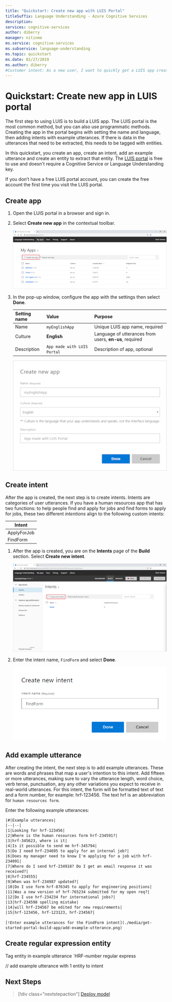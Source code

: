 ```yaml
---
title: "Quickstart: Create new app with LUIS Portal" 
titleSuffix: Language Understanding - Azure Cognitive Services
description:  
services: cognitive-services
author: diberry
manager: nitinme
ms.service: cognitive-services
ms.subservice: language-understanding
ms.topic: quickstart
ms.date: 02/27/2019
ms.author: diberry
#Customer intent: As a new user, I want to quickly get a LUIS app created in the LUIS portal so I can understand the different models of intent, entity and example utterances. 
---
```


# Quickstart: Create new app in LUIS portal

The first step to using LUIS is to build a LUIS app. The LUIS portal is the most common method, but you can also use programmatic methods. Creating the app in the portal begins with setting the name and language, then adding intents with example utterances. If there is data in the utterances that need to be extracted, this needs to be tagged with entities. 

In this quickstart, you create an app, create an intent, add an example utterance and create an entity to extract that entity. The [LUIS portal](https://www.luis.ai) is free to use and doesn't require a Cognitive Service or Language Understanding key. 

If you don’t have a free LUIS portal account, you can create the free account the first time you visit the LUIS portal.  

## Create app 

1. Open the LUIS portal in a browser and sign in. 

1. Select **Create new app** in the contextual toolbar.

    ![Create new app in LUIS portal](./media/get-started-portal-build-app/create-app-in-portal.png)

1. In the pop-up window, configure the app with the settings then select **Done**.

    |Setting name| Value | Purpose|
    |--|--|--|
    |Name|`myEnglishApp`|Unique LUIS app name, required|
    |Culture|**English**|Language of utterances from users, **en-us**, required|
    |Description|`App made with LUIS Portal`|Description of app, optional|

    ![Enter new app settings](./media/get-started-portal-build-app/create-new-app-settings.png)


## Create intent 

After the app is created, the next step is to create intents. Intents are categories of user utterances. If you have a human resources app that has two functions: to help people find and apply for jobs and find forms to apply for jobs, these two different _intentions_ align to the following custom intents:

|Intent|
|--|
|ApplyForJob|
|FindForm|

1. After the app is created, you are on the **Intents** page of the **Build** section. Select **Create new intent**. 

    ![Select Create new intent button](./media/get-started-portal-build-app/create-new-intent-button.png)

1. Enter the intent name, `FindForm` and select **Done**.

    ![Enter the intent name of FindForm](./media/get-started-portal-build-app/create-new-intent-dialog.png)

## Add example utterance 

After creating the intent, the next step is to add example utterances. These are words and phrases that map a user's intention to this intent. Add fifteen or more utterances, making sure to vary the utterance length, word choice, verb tense, punctuation, any any other variations you expect to receive in real-world utterances. For this intent, the form will be formatted text of text and a form number, for example: hrf-123456. The text hrf is an abbreviation for `human resources form`. 

Enter the following example utterances:

    |#|Example utterances|
    |--|--|
    |1|Looking for hrf-123456|
    |2|Where is the human resources form hrf-234591?|
    |3|hrf-345623, where is it|
    |4|Is it possible to send me hrf-345794|
    |5|Do I need hrf-234695 to apply for an internal job?|
    |6|Does my manager need to know I'm applying for a job with hrf-234091|
    |7|Where do I send hrf-234918? Do I get an email response it was received?|
    |8|hrf-234555|
    |9|When was hrf-234987 updated?|
    |10|Do I use form hrf-876345 to apply for engineering positions|
    |11|Was a new version of hrf-765234 submitted for my open req?|
    |12|Do I use hrf-234234 for international jobs?|
    |13|hrf-234598 spelling mistake|
    |14|will hrf-234567 be edited for new requirements|
    |15|hrf-123456, hrf-123123, hrf-234567|

    [!Enter example utterances for the FindForm intent](./media/get-started-portal-build-app/add-example-utterance.png)

## Create regular expression entity 

Tag entity in example utterance
`HRF-number regular express

// add example utterance with 1 entity to intent

## Next Steps

> [!div class="nextstepaction"]
> [Deploy model](./get-started-portal-deploy-model.md)
